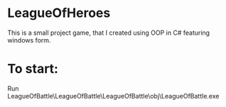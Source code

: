 # LeagueOfHeroes
This is a small project game, that I created using OOP in C# featuring windows form.
# To start: 
Run LeagueOfBattle\LeagueOfBattle\LeagueOfBattle\obj\LeagueOfBattle.exe
